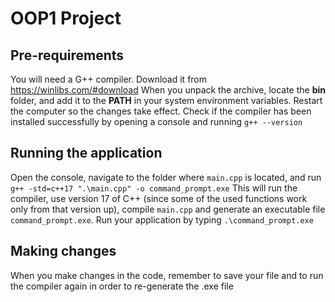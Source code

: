 # OOP1 Project
## Pre-requirements
You will need a G++ compiler. Download it from https://winlibs.com/#download
When you unpack the archive, locate the **bin** folder, and add it to the **PATH** in your system environment variables. Restart the computer so the changes take effect.
Check if the compiler has been installed successfully by opening a console and running `g++ --version`

## Running the application
Open the console, navigate to the folder where `main.cpp` is located, and run `g++ -std=c++17 ".\main.cpp" -o command_prompt.exe`
This will run the compiler, use version 17 of C++ (since some of the used functions work only from that version up), compile `main.cpp` and generate an executable file `command_prompt.exe`.
Run your application by typing `.\command_prompt.exe`

## Making changes
When you make changes in the code, remember to save your file and to run the compiler again in order to re-generate the .exe file
